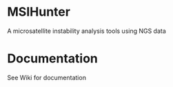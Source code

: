 # MSIHunter
A microsatellite instability analysis tools using NGS data

# Documentation
See Wiki for documentation

